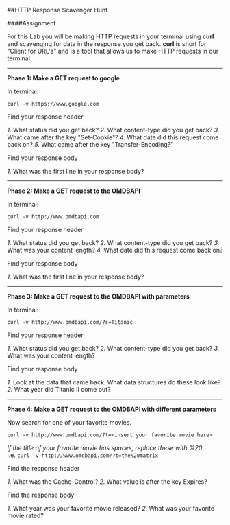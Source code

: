 ##HTTP Response Scavenger Hunt

####Assignment

For this Lab you will be making HTTP requests in your terminal using **curl** and scavenging for data in the response you get back. **curl** is short for "Client for URL's" and is a tool that allows us to make HTTP requests in our terminal.  

___________________________________________

**Phase 1: Make a GET request to google**

In terminal:

`curl -v https://www.google.com`

Find your response header

  *1.* What status did you get back?
  *2.* What content-type did you get back?
  *3.* What came after the key "Set-Cookie"?
  *4.* What date did this request come back on?
  *5.* What came after the key "Transfer-Encoding?"

Find your response body

  *1.* What was the first line in your response body?

_______________________________________________

**Phase 2: Make a GET request to the OMDBAPI**

In terminal:

`curl -v http://www.omdbapi.com`  

Find your response header

  *1.* What status did you get back?
  *2.* What content-type did you get back?
  *3.* What was your content length?
  *4.* What date did this request come back on?

Find your response body

  *1.* What was the first line in your response body?

___________________________________________________

**Phase 3: Make a GET request to the OMDBAPI with parameters**

In terminal:  

`curl -v http://www.omdbapi.com/?s=Titanic`

Find your response header

  *1.* What status did you get back?
  *2.* What content-type did you get back?
  *3.* What was your content length?

Find your response body

  *1.* Look at the data that came back. What data structures do these look like?
  *2.* What year did Titanic II come out?

_______________________________________________________________________

**Phase 4: Make a GET request to the OMDBAPI with different parameters**

Now search for one of your favorite movies.

`curl -v http://www.omdbapi.com/?t=<insert your favorite movie here>`

*If the title of your favorite movie has spaces, replace these with %20*  
i.e. `curl -v http://www.omdbapi.com/?t=the%20matrix` 

Find the response header  

  *1.* What was the Cache-Control?
  *2.* What value is after the key Expires?

Find the response body

  *1.* What year was your favorite movie released?
  *2.* What was your favorite movie rated?
